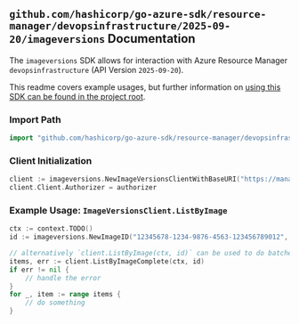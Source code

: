 
## `github.com/hashicorp/go-azure-sdk/resource-manager/devopsinfrastructure/2025-09-20/imageversions` Documentation

The `imageversions` SDK allows for interaction with Azure Resource Manager `devopsinfrastructure` (API Version `2025-09-20`).

This readme covers example usages, but further information on [using this SDK can be found in the project root](https://github.com/hashicorp/go-azure-sdk/tree/main/docs).

### Import Path

```go
import "github.com/hashicorp/go-azure-sdk/resource-manager/devopsinfrastructure/2025-09-20/imageversions"
```


### Client Initialization

```go
client := imageversions.NewImageVersionsClientWithBaseURI("https://management.azure.com")
client.Client.Authorizer = authorizer
```


### Example Usage: `ImageVersionsClient.ListByImage`

```go
ctx := context.TODO()
id := imageversions.NewImageID("12345678-1234-9876-4563-123456789012", "example-resource-group", "imageName")

// alternatively `client.ListByImage(ctx, id)` can be used to do batched pagination
items, err := client.ListByImageComplete(ctx, id)
if err != nil {
	// handle the error
}
for _, item := range items {
	// do something
}
```

